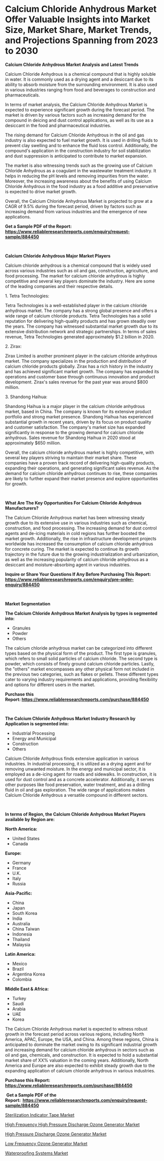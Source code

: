 <p><h1>Calcium Chloride Anhydrous Market Offer Valuable Insights into Market Size, Market Share, Market Trends, and Projections Spanning from 2023 to 2030</h1></p><p><strong>Calcium Chloride Anhydrous Market Analysis and Latest Trends</strong></p>
<p><p>Calcium Chloride Anhydrous is a chemical compound that is highly soluble in water. It is commonly used as a drying agent and a desiccant due to its ability to absorb moisture from the surrounding environment. It is also used in various industries ranging from food and beverages to construction and pharmaceuticals.</p><p>In terms of market analysis, the Calcium Chloride Anhydrous Market is expected to experience significant growth during the forecast period. The market is driven by various factors such as increasing demand for the compound in deicing and dust control applications, as well as its use as a desiccant in the food and pharmaceutical industries.</p><p>The rising demand for Calcium Chloride Anhydrous in the oil and gas industry is also expected to fuel market growth. It is used in drilling fluids to prevent clay swelling and to enhance the fluid loss control. Additionally, the compound's application in the construction industry for soil stabilization and dust suppression is anticipated to contribute to market expansion.</p><p>The market is also witnessing trends such as the growing use of Calcium Chloride Anhydrous as a coagulant in the wastewater treatment industry. It helps in reducing the pH levels and removing impurities from the water. Moreover, the increasing awareness about the benefits of using Calcium Chloride Anhydrous in the food industry as a food additive and preservative is expected to drive market growth.</p><p>Overall, the Calcium Chloride Anhydrous Market is projected to grow at a CAGR of 9.5% during the forecast period, driven by factors such as increasing demand from various industries and the emergence of new applications.</p></p>
<p><strong>Get a Sample PDF of the Report:&nbsp; <a href="https://www.reliableresearchreports.com/enquiry/request-sample/884450">https://www.reliableresearchreports.com/enquiry/request-sample/884450</a></strong></p>
<p>&nbsp;</p>
<p><strong>Calcium Chloride Anhydrous Major Market Players</strong></p>
<p><p>Calcium chloride anhydrous is a chemical compound that is widely used across various industries such as oil and gas, construction, agriculture, and food processing. The market for calcium chloride anhydrous is highly competitive and several key players dominate the industry. Here are some of the leading companies and their respective details.</p><p>1. Tetra Technologies:</p><p>Tetra Technologies is a well-established player in the calcium chloride anhydrous market. The company has a strong global presence and offers a wide range of calcium chloride products. Tetra Technologies has a solid reputation for delivering high-quality products and has grown steadily over the years. The company has witnessed substantial market growth due to its extensive distribution network and strategic partnerships. In terms of sales revenue, Tetra Technologies generated approximately $1.2 billion in 2020.</p><p>2. Zirax:</p><p>Zirax Limited is another prominent player in the calcium chloride anhydrous market. The company specializes in the production and distribution of calcium chloride products globally. Zirax has a rich history in the industry and has achieved significant market growth. The company has expanded its operations and customer base through continuous innovation and product development. Zirax's sales revenue for the past year was around $800 million.</p><p>3. Shandong Haihua:</p><p>Shandong Haihua is a major player in the calcium chloride anhydrous market, based in China. The company is known for its extensive product portfolio and strong market presence. Shandong Haihua has experienced substantial growth in recent years, driven by its focus on product quality and customer satisfaction. The company's market size has expanded significantly in response to the growing demand for calcium chloride anhydrous. Sales revenue for Shandong Haihua in 2020 stood at approximately $650 million.</p><p>Overall, the calcium chloride anhydrous market is highly competitive, with several key players striving to maintain their market share. These companies have a proven track record of delivering high-quality products, expanding their operations, and generating significant sales revenue. As the demand for calcium chloride anhydrous continues to rise, these companies are likely to further expand their market presence and explore opportunities for growth.</p></p>
<p>&nbsp;</p>
<p><strong>What Are The Key Opportunities For Calcium Chloride Anhydrous Manufacturers?</strong></p>
<p><p>The Calcium Chloride Anhydrous market has been witnessing steady growth due to its extensive use in various industries such as chemical, construction, and food processing. The increasing demand for dust control agents and de-icing materials in cold regions has further boosted the market growth. Additionally, the rise in infrastructure development projects worldwide has increased the consumption of calcium chloride anhydrous for concrete curing. The market is expected to continue its growth trajectory in the future due to the growing industrialization and urbanization, as well as the increasing popularity of calcium chloride anhydrous as a desiccant and moisture-absorbing agent in various industries.</p></p>
<p><strong>Inquire or Share Your Questions If Any Before Purchasing This Report: <a href="https://www.reliableresearchreports.com/enquiry/pre-order-enquiry/884450">https://www.reliableresearchreports.com/enquiry/pre-order-enquiry/884450</a></strong></p>
<p>&nbsp;</p>
<p><strong>Market Segmentation</strong></p>
<p><strong>The Calcium Chloride Anhydrous Market Analysis by types is segmented into:</strong></p>
<p><ul><li>Granules</li><li>Powder</li><li>Others</li></ul></p>
<p><p>The calcium chloride anhydrous market can be categorized into different types based on the physical form of the product. The first type is granules, which refers to small solid particles of calcium chloride. The second type is powder, which consists of finely ground calcium chloride particles. Lastly, the "others" market encompasses any other physical form not included in the previous two categories, such as flakes or pellets. These different types cater to varying industry requirements and applications, providing flexibility and options for different users in the market.</p></p>
<p><strong>Purchase this Report:&nbsp;<a href="https://www.reliableresearchreports.com/purchase/884450">https://www.reliableresearchreports.com/purchase/884450</a></strong></p>
<p>&nbsp;</p>
<p><strong>The Calcium Chloride Anhydrous Market Industry Research by Application is segmented into:</strong></p>
<p><ul><li>Industrial Processing</li><li>Energy and Municipal</li><li>Construction</li><li>Others</li></ul></p>
<p><p>Calcium Chloride Anhydrous finds extensive application in various industries. In industrial processing, it is utilized as a drying agent and for removing unwanted moisture. In the energy and municipal sector, it is employed as a de-icing agent for roads and sidewalks. In construction, it is used for dust control and as a concrete accelerator. Additionally, it serves other purposes like food preservation, water treatment, and as a drilling fluid in oil and gas exploration. The wide range of applications makes Calcium Chloride Anhydrous a versatile compound in different sectors.</p></p>
<p>&nbsp;</p>
<p><strong>In terms of Region, the Calcium Chloride Anhydrous Market Players available by Region are:</strong></p>
<p>
    <p> <strong> North America: </strong>
        <ul>
            <li>United States</li>
            <li>Canada</li>
        </ul>
        </p> 
    <p> <strong> Europe: </strong>
        <ul>
            <li>Germany</li>
            <li>France</li>
            <li>U.K.</li>
            <li>Italy</li>
            <li>Russia</li>
        </ul>
        </p> 
    <p> <strong> Asia-Pacific: </strong>
        <ul>
            <li>China</li>
            <li>Japan</li>
            <li>South Korea</li>
            <li>India</li>
            <li>Australia</li>
            <li>China Taiwan</li>
            <li>Indonesia</li>
            <li>Thailand</li>
            <li>Malaysia</li>
        </ul>
        </p> 
    <p> <strong> Latin America: </strong>
        <ul>
            <li>Mexico</li>
            <li>Brazil</li>
            <li>Argentina Korea</li>
            <li>Colombia</li>
        </ul>
        </p> 
    <p> <strong> Middle East & Africa: </strong>
        <ul>
            <li>Turkey</li>
            <li>Saudi</li>
            <li>Arabia</li>
            <li>UAE</li>
            <li>Korea</li>
        </ul>
    </p>
    </p>
<p><p>The Calcium Chloride Anhydrous market is expected to witness robust growth in the forecast period across various regions, including North America, APAC, Europe, the USA, and China. Among these regions, China is anticipated to dominate the market owing to its significant industrial growth and increasing demand for calcium chloride anhydrous in sectors such as oil and gas, chemicals, and construction. It is expected to hold a substantial market share of XX% valuation in the coming years. Additionally, North America and Europe are also expected to exhibit steady growth due to the expanding application of calcium chloride anhydrous in various industries.</p></p>
<p><strong>Purchase this Report: <a href="https://www.reliableresearchreports.com/purchase/884450">https://www.reliableresearchreports.com/purchase/884450</a></strong></p>
<p>&nbsp;<strong>Get a Sample PDF of the Report:&nbsp;&nbsp;<a href="https://www.reliableresearchreports.com/enquiry/request-sample/884450">https://www.reliableresearchreports.com/enquiry/request-sample/884450</a></strong></p>
<p><strong></strong></p>
<p><p><a href="https://github.com/aliciawhite5576/Market-Research-Report-List-1/blob/main/sterilization-indicator-tape-market.md">Sterilization Indicator Tape Market</a></p><p><a href="https://medium.com/@merrittrice2023/high-frequency-high-pressure-discharge-ozone-generator-market-competitive-analysis-market-trends-3f10ce0cefef">High Frequency High Pressure Discharge Ozone Generator Market</a></p><p><a href="https://medium.com/@lorenzmayer1995/high-pressure-discharge-ozone-generator-market-research-report-its-history-and-forecast-2023-to-e32f6c26d073">High Pressure Discharge Ozone Generator Market</a></p><p><a href="https://medium.com/@noelkunzei1/low-frequency-ozone-generator-market-share-evolution-and-market-growth-trends-2023-2030-2b5cde41c6d6">Low Frequency Ozone Generator Market</a></p><p><a href="https://github.com/marloy8/Market-Research-Report-List-1/blob/main/waterproofing-systems-market.md">Waterproofing Systems Market</a></p></p>